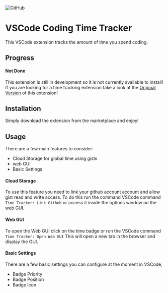 ![GitHub](https://img.shields.io/github/license/MIMJA156/time-tracker-ts-dev?style=plastic)

# VSCode Coding Time Tracker

This VSCode extension tracks the amount of time you spend coding.

## Progress

#### Not Done

This extension is still in development so it is not currently available to install!
If you are looking for a time tracking extension take a look at the [Original Version](https://github.com/MIMJA156/time-tracker) of this extension!

## Installation

Simply download the extension from the marketplace and enjoy!

## Usage

There are a few main features to consider:
- Cloud Storage for global time using gists
- web GUI
- Basic Settings

#### Cloud Storage

To use this feature you need to link your github account account and allow gist read and write access. To do this run the command VSCode command ``Time Tracker: Link Github`` or access it inside the options window on the web GUI.

#### Web GUI

To open the Web GUI click on the time badge or run the VSCode command ``Time Tracker: Open Web GUI``
This will open a new tab in the browser and display the GUI.

#### Basic Settings

There are a few basic settings you can configure at the moment in VSCode,
- Badge Priority
- Badge Position
- Badge Icon
